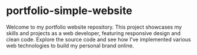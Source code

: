 # portfolio-simple-website
Welcome to my portfolio website repository. This project showcases my skills and projects as a web developer, featuring responsive design and clean code. Explore the source code and see how I've implemented various web technologies to build my personal brand online.
